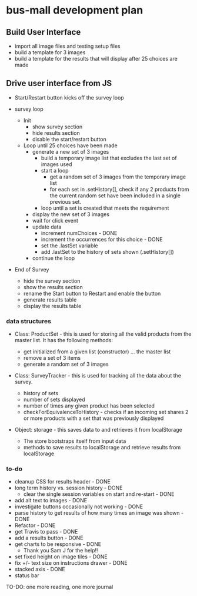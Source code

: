 # bus-mall development plan

## Build User Interface

- import all image files and testing setup files
- build a template for 3 images
- build a template for the results that will display after 25 choices are made

## Drive user interface from JS

- Start/Restart button kicks off the survey loop

- survey loop
  - Init
    - show survey section
    - hide results section
    - disable the start/restart button
  - Loop until 25 choices have been made
    - generate a new set of 3 images
      - build a temporary image list that excludes the last set of images used
      - start a loop
        - get a random set of 3 images from the temporary image list
        - for each set in .setHistory[], check if any 2 products from the current random set have been included in a single previous set.
      - loop until a set is created that meets the requirement
    - display the new set of 3 images
    - wait for click event
    - update data
      - increment numChoices - DONE
      - increment the occurrences for this choice - DONE
      - set the .lastSet variable
      - add .lastSet to the history of sets shown (.setHistory[])
    - continue the loop

- End of Survey
  - hide the survey section
  - show the results section
  - rename the Start button to Restart and enable the button
  - generate results table
  - display the results table

### data structures

- Class: ProductSet - this is used for storing all the valid products from the master list. It has the following methods:
  - get initialized from a given list (constructor) ... the master list
  - remove a set of 3 items
  - generate a random set of 3 images

- Class: SurveyTracker - this is used for tracking all the data about the survey.  
  - history of sets
  - number of sets displayed
  - number of times any given product has been selected
  - checkForEquivalenceToHistory - checks if an incoming set shares 2 or more products with a set that was previously displayed

- Object: storage - this saves data to and retrieves it from localStorage
  - The store bootstraps itself from input data
  - methods to save results to localStorage and retrieve results from localStorage

### to-do

- cleanup CSS for results header - DONE
- long term history vs. session history - DONE
  - clear the single session variables on start and re-start - DONE
- add alt text to images - DONE
- investigate buttons occasionally not working - DONE
- parse history to get results of how many times an image was shown - DONE
- Refactor - DONE
- get Travis to pass - DONE
- add a results button - DONE
- get charts to be responsive - DONE
  - Thank you Sam J for the help!!
- set fixed height on image tiles - DONE
- fix +/- text size on instructions drawer - DONE
- stacked axis - DONE
- status bar

TO-DO: one more reading, one more journal
